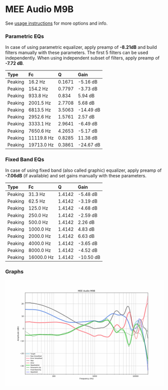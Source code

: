 # MEE Audio M9B
See [usage instructions](https://github.com/jaakkopasanen/AutoEq#usage) for more options and info.

### Parametric EQs
In case of using parametric equalizer, apply preamp of **-8.21dB** and build filters manually
with these parameters. The first 5 filters can be used independently.
When using independent subset of filters, apply preamp of **-7.72 dB**.

| Type    | Fc         |      Q | Gain      |
|:--------|:-----------|:-------|:----------|
| Peaking | 16.2 Hz    | 0.1671 | -5.16 dB  |
| Peaking | 154.2 Hz   | 0.7797 | -3.73 dB  |
| Peaking | 933.8 Hz   | 0.834  | 5.94 dB   |
| Peaking | 2001.5 Hz  | 2.7708 | 5.68 dB   |
| Peaking | 6813.5 Hz  | 3.5063 | -14.49 dB |
| Peaking | 2952.6 Hz  | 1.5761 | 2.57 dB   |
| Peaking | 3333.1 Hz  | 2.9641 | -6.49 dB  |
| Peaking | 7650.6 Hz  | 4.2653 | -5.17 dB  |
| Peaking | 11119.8 Hz | 0.8285 | 11.38 dB  |
| Peaking | 19713.0 Hz | 0.3861 | -24.67 dB |

### Fixed Band EQs
In case of using fixed band (also called graphic) equalizer, apply preamp of **-7.06dB**
(if available) and set gains manually with these parameters.

| Type    | Fc         |      Q | Gain      |
|:--------|:-----------|:-------|:----------|
| Peaking | 31.3 Hz    | 1.4142 | -5.48 dB  |
| Peaking | 62.5 Hz    | 1.4142 | -3.19 dB  |
| Peaking | 125.0 Hz   | 1.4142 | -4.68 dB  |
| Peaking | 250.0 Hz   | 1.4142 | -2.59 dB  |
| Peaking | 500.0 Hz   | 1.4142 | 2.26 dB   |
| Peaking | 1000.0 Hz  | 1.4142 | 4.83 dB   |
| Peaking | 2000.0 Hz  | 1.4142 | 6.63 dB   |
| Peaking | 4000.0 Hz  | 1.4142 | -3.65 dB  |
| Peaking | 8000.0 Hz  | 1.4142 | -4.52 dB  |
| Peaking | 16000.0 Hz | 1.4142 | -10.50 dB |

### Graphs
![](./MEE%20Audio%20M9B.png)